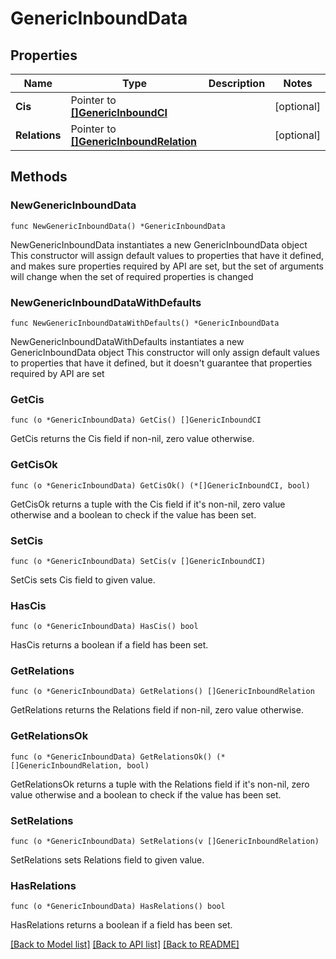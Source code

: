 # GenericInboundData

## Properties

Name | Type | Description | Notes
------------ | ------------- | ------------- | -------------
**Cis** | Pointer to [**[]GenericInboundCI**](GenericInboundCI.md) |  | [optional] 
**Relations** | Pointer to [**[]GenericInboundRelation**](GenericInboundRelation.md) |  | [optional] 

## Methods

### NewGenericInboundData

`func NewGenericInboundData() *GenericInboundData`

NewGenericInboundData instantiates a new GenericInboundData object
This constructor will assign default values to properties that have it defined,
and makes sure properties required by API are set, but the set of arguments
will change when the set of required properties is changed

### NewGenericInboundDataWithDefaults

`func NewGenericInboundDataWithDefaults() *GenericInboundData`

NewGenericInboundDataWithDefaults instantiates a new GenericInboundData object
This constructor will only assign default values to properties that have it defined,
but it doesn't guarantee that properties required by API are set

### GetCis

`func (o *GenericInboundData) GetCis() []GenericInboundCI`

GetCis returns the Cis field if non-nil, zero value otherwise.

### GetCisOk

`func (o *GenericInboundData) GetCisOk() (*[]GenericInboundCI, bool)`

GetCisOk returns a tuple with the Cis field if it's non-nil, zero value otherwise
and a boolean to check if the value has been set.

### SetCis

`func (o *GenericInboundData) SetCis(v []GenericInboundCI)`

SetCis sets Cis field to given value.

### HasCis

`func (o *GenericInboundData) HasCis() bool`

HasCis returns a boolean if a field has been set.

### GetRelations

`func (o *GenericInboundData) GetRelations() []GenericInboundRelation`

GetRelations returns the Relations field if non-nil, zero value otherwise.

### GetRelationsOk

`func (o *GenericInboundData) GetRelationsOk() (*[]GenericInboundRelation, bool)`

GetRelationsOk returns a tuple with the Relations field if it's non-nil, zero value otherwise
and a boolean to check if the value has been set.

### SetRelations

`func (o *GenericInboundData) SetRelations(v []GenericInboundRelation)`

SetRelations sets Relations field to given value.

### HasRelations

`func (o *GenericInboundData) HasRelations() bool`

HasRelations returns a boolean if a field has been set.


[[Back to Model list]](../README.md#documentation-for-models) [[Back to API list]](../README.md#documentation-for-api-endpoints) [[Back to README]](../README.md)


